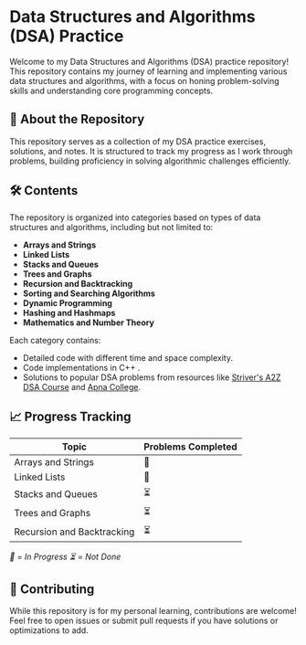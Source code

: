 # Data Structures and Algorithms (DSA) Practice

Welcome to my Data Structures and Algorithms (DSA) practice repository! This repository contains my journey of learning and implementing various data structures and algorithms, with a focus on honing problem-solving skills and understanding core programming concepts.

## 📘 About the Repository

This repository serves as a collection of my DSA practice exercises, solutions, and notes. It is structured to track my progress as I work through problems, building proficiency in solving algorithmic challenges efficiently.

## 🛠️ Contents

The repository is organized into categories based on types of data structures and algorithms, including but not limited to:

- **Arrays and Strings**
- **Linked Lists**
- **Stacks and Queues**
- **Trees and Graphs**
- **Recursion and Backtracking**
- **Sorting and Searching Algorithms**
- **Dynamic Programming**
- **Hashing and Hashmaps**
- **Mathematics and Number Theory**

Each category contains:
- Detailed code with different time and space complexity.
- Code implementations in C++ .
- Solutions to popular DSA problems from resources like [Striver's A2Z DSA Course](https://takeuforward.org/strivers-a2z-dsa-course/strivers-a2z-dsa-course-sheet-2) and [Apna College](https://www.youtube.com/playlist?list=PLfqMhTWNBTe137I_EPQd34TsgV6IO55pt).

## 📈 Progress Tracking

| Topic                      | Problems Completed |
| -------------------------- | ------------------ |
| Arrays and Strings         | 🔄                  |
| Linked Lists               | 🔄                  |
| Stacks and Queues          | ⏳                  |
| Trees and Graphs           | ⏳                  |
| Recursion and Backtracking | ⏳                  |

*🔄 = In Progress*
*⏳ = Not Done*

## 🤝 Contributing

While this repository is for my personal learning, contributions are welcome! Feel free to open issues or submit pull requests if you have solutions or optimizations to add.